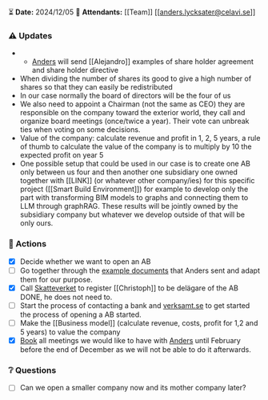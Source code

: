 ⏳ **Date:** 2024/12/05
👩 **Attendants:** [[Team]] [[anders.lycksater@celavi.se]]

### ⚠️ Updates

- - [Anders](mailto:anders.lycksater@celavi.se) will send [[Alejandro]] examples of share holder agreement and share holder directive
- When dividing the number of shares its good to give a high number of shares so that they can easily be redistributed
- In our case normally the board of directors will be the four of us
- We also need to appoint a Chairman (not the same as CEO) they are responsible on the company toward the exterior world, they call and organize board meetings (once/twice a year). Their vote can unbreak ties when voting on some decisions. 
- Value of the company: calculate revenue and profit in 1, 2, 5 years, a rule of thumb to calculate the value of the company is to multiply by 10 the expected profit on year 5
- One possible setup that could be used in our case is to create one AB only between us four and then another one subsidiary one owned together with [[LINK]] (or whatever other company/ies) for this specific project ([[Smart Build Environment]]) for example to develop only the part with transforming BIM models to graphs and connecting them to LLM through graphRAG. These results will be jointly owned by the subsidiary company but whatever we develop outside of that will be only ours.

### 🚀 Actions

- [x] Decide whether we want to open an AB 
- [ ] Go together through the [example documents](https://drive.google.com/drive/folders/1coqu0AwE2-ikKqVvbIRTPdn2sW6tDcIp?usp=drive_link) that Anders sent and adapt them for our purpose.
- [x] Call [Skatteverket](https://www.skatteverket.se/) to register [[Christoph]] to be delägare of the AB DONE, he does not need to.
- [ ] Start the process of contacting a bank and [verksamt.se](https://verksamt.se/mina-sidor/autentisering/logga-in?redirect=/registrera-foretag/?f=ab) to get started the process of opening a AB started.
- [ ] Make the [[Business model]] (calculate revenue, costs, profit for 1,2 and 5 years) to value the company
- [x] [Book](https://nyforetagarcentrum.se/stockholm/radgivning/) all meetings we would like to have with [Anders](mailto:anders.lycksater@celavi.se)  until February before the end of December as we will not be able to do it afterwards.

### ❔ Questions

- [ ] Can we open a smaller company now and its mother company later?
